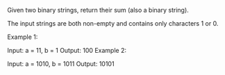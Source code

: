 Given two binary strings, return their sum (also a binary string).

The input strings are both non-empty and contains only characters 1 or 0.

Example 1:

Input: a = 11, b = 1
Output: 100
Example 2:

Input: a = 1010, b = 1011
Output: 10101 
